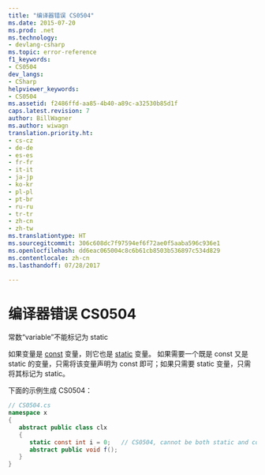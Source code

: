 ```yaml
---
title: "编译器错误 CS0504"
ms.date: 2015-07-20
ms.prod: .net
ms.technology:
- devlang-csharp
ms.topic: error-reference
f1_keywords:
- CS0504
dev_langs:
- CSharp
helpviewer_keywords:
- CS0504
ms.assetid: f2486ffd-aa85-4b40-a89c-a32530b85d1f
caps.latest.revision: 7
author: BillWagner
ms.author: wiwagn
translation.priority.ht:
- cs-cz
- de-de
- es-es
- fr-fr
- it-it
- ja-jp
- ko-kr
- pl-pl
- pt-br
- ru-ru
- tr-tr
- zh-cn
- zh-tw
ms.translationtype: HT
ms.sourcegitcommit: 306c608dc7f97594ef6f72ae0f5aaba596c936e1
ms.openlocfilehash: dd6eac065004c8c6b61cb8503b536897c534d829
ms.contentlocale: zh-cn
ms.lasthandoff: 07/28/2017

---
```

# <a name="compiler-error-cs0504"></a>编译器错误 CS0504
常数“variable”不能标记为 static  
  
 如果变量是 [const](../../../csharp/language-reference/keywords/const.md) 变量，则它也是 [static](../../../csharp/language-reference/keywords/static.md) 变量。 如果需要一个既是 const 又是 static 的变量，只需将该变量声明为 const 即可；如果只需要 static 变量，只需将其标记为 static。  
  
 下面的示例生成 CS0504：  
  
```csharp  
// CS0504.cs  
namespace x  
{  
   abstract public class clx  
   {  
      static const int i = 0;   // CS0504, cannot be both static and const  
      abstract public void f();  
   }  
}  
```

